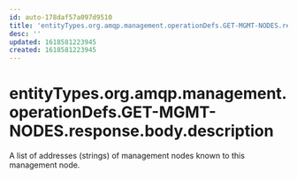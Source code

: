 ```yaml
---
id: auto-178daf57a097d9510
title: 'entityTypes.org.amqp.management.operationDefs.GET-MGMT-NODES.response.body.description'
desc: ''
updated: 1618581223945
created: 1618581223945
---
```

# entityTypes.org.amqp.management.operationDefs.GET-MGMT-NODES.response.body.description

A list of addresses (strings) of management nodes known to this management node.
